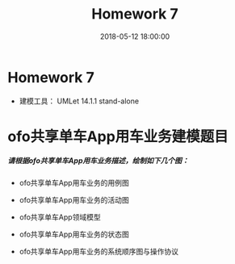 ﻿---
layout: post
title: Homework 7
date: 2018-05-12 18:00:00
categories: Software
tags: 博客
excerpt: Software
---

# Homework 7

- 建模工具： UMLet 14.1.1 stand-alone

# ofo共享单车App用车业务建模题目
##### 请根据ofo共享单车App用车业务描述，绘制如下几个图：

- ofo共享单车App用车业务的用例图

- ofo共享单车App用车业务的活动图

- ofo共享单车App领域模型

- ofo共享单车App用车业务的状态图

- ofo共享单车App用车业务的系统顺序图与操作协议

